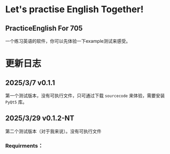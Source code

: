 # Let's practise English Together!
## PracticeEnglish For 705
一个练习英语的软件，你可以先体验一下example测试来感受。
# 更新日志
## 2025/3/7 v0.1.1
第一个测试版本，没有可执行文件，只可通过下载 `sourcecode` 来体验，需要安装 `PyQt5` 库。
## 2025/3/29 v0.1.2-NT
第二个测试版本（对于我来说）。没有可执行文件
### Requirments：
